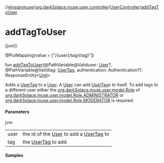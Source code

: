 //[elysianmuse](../../../index.md)/[org.darkSolace.muse.user.controller](../index.md)/[UserController](index.md)/[addTagToUser](add-tag-to-user.md)

# addTagToUser

[jvm]\

@PutMapping(value = [&quot;/{user}/tag/{tag}&quot;])

fun [addTagToUser](add-tag-to-user.md)(@PathVariable@Validuser: [User](../../org.darkSolace.muse.user.model/-user/index.md)?, @PathVariable@Validtag: [UserTag](../../org.darkSolace.muse.user.model/-user-tag/index.md), authentication: Authentication?): ResponseEntity&lt;[Unit](https://kotlinlang.org/api/latest/jvm/stdlib/kotlin/-unit/index.html)&gt;

Adds a [UserTag](../../org.darkSolace.muse.user.model/-user-tag/index.md) to a [User](../../org.darkSolace.muse.user.model/-user/index.md). A [User](../../org.darkSolace.muse.user.model/-user/index.md) can add [UserTag](../../org.darkSolace.muse.user.model/-user-tag/index.md)s to itself. To add tags to a different user either the [org.darkSolace.muse.user.model.Role](../../org.darkSolace.muse.user.model/-role/index.md) of [org.darkSolace.muse.user.model.Role.ADMINISTRATOR](../../org.darkSolace.muse.user.model/-role/-a-d-m-i-n-i-s-t-r-a-t-o-r/index.md) or [org.darkSolace.muse.user.model.Role.MODERATOR](../../org.darkSolace.muse.user.model/-role/-m-o-d-e-r-a-t-o-r/index.md) is required.

#### Parameters

jvm

| | |
|---|---|
| user | the id of the [User](../../org.darkSolace.muse.user.model/-user/index.md) to add a [UserTag](../../org.darkSolace.muse.user.model/-user-tag/index.md) to |
| tag | the [UserTag](../../org.darkSolace.muse.user.model/-user-tag/index.md) to add |

#### Samples

